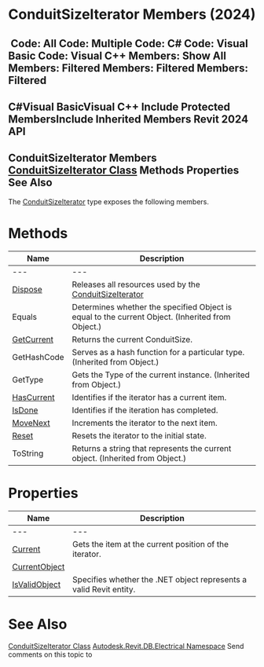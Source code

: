 # ConduitSizeIterator Members (2024)

﻿
 Code: All Code: Multiple Code: C# Code: Visual Basic Code: Visual C++  Members: Show All Members: Filtered Members: Filtered Members: Filtered   
---  
C#Visual BasicVisual C++
Include Protected MembersInclude Inherited Members
Revit 2024 API  
---  
ConduitSizeIterator Members  
[ConduitSizeIterator Class](d7607991-c8de-5ad1-b615-24ec9c30d39d.md "ConduitSizeIterator Class") Methods Properties See Also  
---  
The [ConduitSizeIterator](d7607991-c8de-5ad1-b615-24ec9c30d39d.md "ConduitSizeIterator Class") type exposes the following members.
# Methods
| Name | Description |
| --- | --- |
| --- | --- | --- |
| [Dispose](9b5a7875-b4fd-e6de-4559-5f760c88857e.md "Dispose Method") | Releases all resources used by the [ConduitSizeIterator](d7607991-c8de-5ad1-b615-24ec9c30d39d.md "ConduitSizeIterator Class") |
| Equals | Determines whether the specified Object is equal to the current Object. (Inherited from Object.) |
| [GetCurrent](59cd53c3-b8d9-8e29-7c6b-c39cd36d4095.md "GetCurrent Method") | Returns the current ConduitSize. |
| GetHashCode | Serves as a hash function for a particular type.  (Inherited from Object.) |
| GetType | Gets the Type of the current instance. (Inherited from Object.) |
| [HasCurrent](4d05ba5f-a4f5-d262-784f-5489729012f9.md "HasCurrent Method") | Identifies if the iterator has a current item. |
| [IsDone](1f4bd888-f003-5697-70e2-790916f7edf5.md "IsDone Method") | Identifies if the iteration has completed. |
| [MoveNext](23ea8d0b-5026-d13c-e2c9-decd5c20ce2a.md "MoveNext Method") | Increments the iterator to the next item. |
| [Reset](361100ca-8264-90ff-3287-8ad18e86547f.md "Reset Method") | Resets the iterator to the initial state. |
| ToString | Returns a string that represents the current object. (Inherited from Object.) |

# Properties
| Name | Description |
| --- | --- |
| --- | --- | --- |
| [Current](e69bfad3-dc3e-1bd2-1508-ba8c406699fd.md "Current Property") | Gets the item at the current position of the iterator. |
| [CurrentObject](084b59c0-4be0-e552-905d-125a05bb458a.md "CurrentObject Property") |
| [IsValidObject](37298f2f-df19-876f-8d93-4e2a197b3fa3.md "IsValidObject Property") | Specifies whether the .NET object represents a valid Revit entity. |

# See Also
[ConduitSizeIterator Class](d7607991-c8de-5ad1-b615-24ec9c30d39d.md "ConduitSizeIterator Class")
[Autodesk.Revit.DB.Electrical Namespace](212a1314-7843-2c6c-3322-363127e4059f.md "Autodesk.Revit.DB.Electrical Namespace")
Send comments on this topic to 